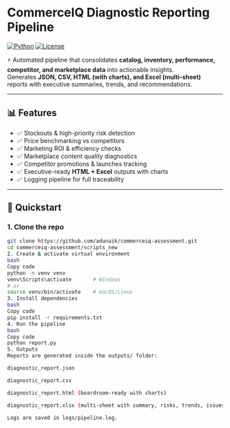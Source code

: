 # CommerceIQ Diagnostic Reporting Pipeline

[![Python](https://img.shields.io/badge/Python-3.8%2B-blue.svg)](https://www.python.org/)
[![License](https://img.shields.io/badge/License-MIT-lightgrey.svg)](LICENSE)

⚡ Automated pipeline that consolidates **catalog, inventory, performance, competitor, and marketplace data** into actionable insights.  
Generates **JSON, CSV, HTML (with charts), and Excel (multi-sheet)** reports with executive summaries, trends, and recommendations.

---

## 📊 Features

- ✅ Stockouts & high-priority risk detection  
- ✅ Price benchmarking vs competitors  
- ✅ Marketing ROI & efficiency checks  
- ✅ Marketplace content quality diagnostics  
- ✅ Competitor promotions & launches tracking  
- ✅ Executive-ready **HTML + Excel** outputs with charts  
- ✅ Logging pipeline for full traceability  

---

## 🚀 Quickstart

### 1. Clone the repo
```bash
git clone https://github.com/adunaik/commerceiq-assessment.git
cd commerceiq-assessment/scripts_new
2. Create & activate virtual environment
bash
Copy code
python -m venv venv
venv\Scripts\activate       # Windows
# or
source venv/bin/activate    # macOS/Linux
3. Install dependencies
bash
Copy code
pip install -r requirements.txt
4. Run the pipeline
bash
Copy code
python report.py
5. Outputs
Reports are generated inside the outputs/ folder:

diagnostic_report.json

diagnostic_report.csv

diagnostic_report.html (boardroom-ready with charts)

diagnostic_report.xlsx (multi-sheet with summary, risks, trends, issues)

Logs are saved in logs/pipeline.log.
